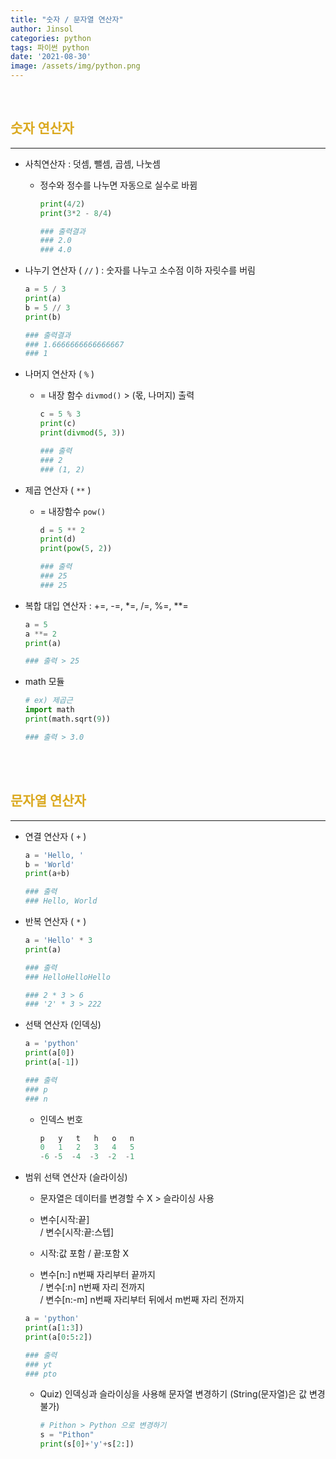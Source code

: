 ```yaml
---
title: "숫자 / 문자열 연산자"
author: Jinsol
categories: python
tags: 파이썬 python
date: '2021-08-30'
image: /assets/img/python.png
---
```


<br>

## <span style="color:#dba91f">숫자 연산자</span>
<hr>

- 사칙연산자 : 덧셈, 뺄셈, 곱셈, 나눗셈

    - 정수와 정수를 나누면 자동으로 실수로 바뀜

        ```python
        print(4/2)
        print(3*2 - 8/4)

        ### 출력결과
        ### 2.0
        ### 4.0
        ```

- 나누기 연산자 ( `//` ) : 숫자를 나누고 소수점 이하 자릿수를 버림

    ```python
    a = 5 / 3
    print(a)
    b = 5 // 3
    print(b)

    ### 출력결과
    ### 1.6666666666666667
    ### 1
    ```

- 나머지 연산자 ( `%` )

    - = 내장 함수 `divmod()` > (몫, 나머지) 출력

        ```python
        c = 5 % 3
        print(c)
        print(divmod(5, 3))

        ### 출력
        ### 2
        ### (1, 2)
        ```

- 제곱 연산자 ( `**` )

    - = 내장함수 `pow()`

        ```python
        d = 5 ** 2
        print(d)
        print(pow(5, 2))

        ### 출력
        ### 25
        ### 25
        ```

- 복합 대입 연산자 : +=, -=, *=, /=, %=, **=

    ```python
    a = 5
    a **= 2
    print(a)

    ### 출력 > 25
    ```

- math 모듈

    ```python
    # ex) 제곱근
    import math
    print(math.sqrt(9))

    ### 출력 > 3.0
    ```

<br><br>

## <span style="color:#dba91f">문자열 연산자</span>
<hr>

- 연결 연산자 ( `+` )

    ```python
    a = 'Hello, '
    b = 'World'
    print(a+b)

    ### 출력
    ### Hello, World
    ```

- 반복 연산자 ( `*` )

    ```python
    a = 'Hello' * 3
    print(a)

    ### 출력
    ### HelloHelloHello

    ### 2 * 3 > 6
    ### '2' * 3 > 222
    ```

- 선택 연산자 (인덱싱)

    ```python
    a = 'python'
    print(a[0])
    print(a[-1])

    ### 출력
    ### p
    ### n
    ```

    - 인덱스 번호 

        ```python
        p   y   t   h   o   n
        0   1   2   3   4   5
        -6 -5  -4  -3  -2  -1
        ```

- 범위 선택 연산자 (슬라이싱)

    - 문자열은 데이터를 변경할 수 X > 슬라이싱 사용

    -  변수[시작:끝] <br>
    / 변수[시작:끝:스텝]

    - 시작:값 포함 / 끝:포함 X

    - 변수[n:] n번째 자리부터 끝까지 <br>
    / 변수[:n] n번째 자리 전까지 <br>
    / 변수[n:-m] n번째 자리부터 뒤에서 m번째 자리 전까지
    

    ```python
    a = 'python'
    print(a[1:3])
    print(a[0:5:2])

    ### 출력
    ### yt
    ### pto
    ```

    - Quiz) 인덱싱과 슬라이싱을 사용해 문자열 변경하기 (String(문자열)은 값 변경 불가)

        ```python
        # Pithon > Python 으로 변경하기
        s = "Pithon"
        print(s[0]+'y'+s[2:]) 
        ```